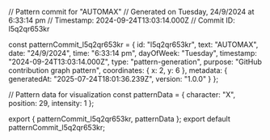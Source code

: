 // Pattern commit for "AUTOMAX"
// Generated on Tuesday, 24/9/2024 at 6:33:14 pm
// Timestamp: 2024-09-24T13:03:14.000Z
// Commit ID: l5q2qr653kr

const patternCommit_l5q2qr653kr = {
  id: "l5q2qr653kr",
  text: "AUTOMAX",
  date: "24/9/2024",
  time: "6:33:14 pm",
  dayOfWeek: "Tuesday",
  timestamp: "2024-09-24T13:03:14.000Z",
  type: "pattern-generation",
  purpose: "GitHub contribution graph pattern",
  coordinates: {
    x: 2,
    y: 6
  },
  metadata: {
    generatedAt: "2025-07-24T18:01:36.239Z",
    version: "1.0.0"
  }
};

// Pattern data for visualization
const patternData = {
  character: "X",
  position: 29,
  intensity: 1
};

export { patternCommit_l5q2qr653kr, patternData };
export default patternCommit_l5q2qr653kr;
